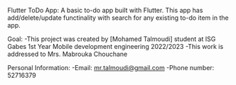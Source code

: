 Flutter ToDo App:
A basic to-do app built with Flutter. This app has add/delete/update functinality with search for any existing to-do item in the app.

Goal:
-This project was created by [Mohamed Talmoudi] student at ISG Gabes 1st Year Mobile development engineering 2022/2023 -This work is addressed to Mrs. Mabrouka Chouchane

Personal Information:
-Email: mr.talmoudi@gmail.com -Phone number: 52716379
